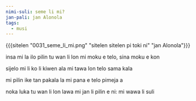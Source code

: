 ```yaml
---
nimi-suli: seme li mi?
jan-pali: jan Alonola
tags:
  - musi
---
```

{{{sitelen "0031_seme_li_mi.png" "sitelen sitelen pi toki ni" "jan Alonola"}}}

insa mi la ilo pilin tu wan li lon
mi moku e telo, sina moku e kon

sijelo mi li ko li kiwen ala
mi tawa lon telo sama kala

mi pilin ike tan pakala la
mi pana e telo pimeja a

noka luka tu wan li lon lawa mi
jan li pilin e ni: mi wawa li suli